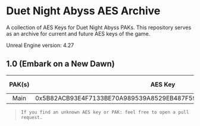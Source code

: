 # Duet Night Abyss AES Archive
A collection of AES Keys for Duet Night Abyss PAKs.
This repository serves as an archive for current and future AES keys of the game.

Unreal Engine version: 4.27

## 1.0 (Embark on a New Dawn)
| PAK(s) | AES Key                                                                | Operating System | Server |
|:------:|------------------------------------------------------------------------|------------------|--------|
|   Main   | 0x5B82ACB93E4F7133BE70A989539A8529EB487F59D7F0356D4C40438206158AB2 | Windows | OS |

> `If you find an unknown AES key or PAK: feel free to open a pull request.`

